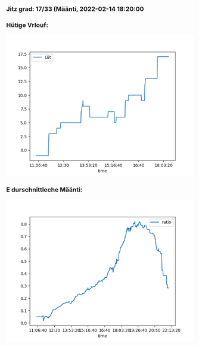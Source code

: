 ### Jitz grad: 17/33 (Määnti, 2022-02-14 18:20:00

### Hütige Vrlouf:
![Graph](Today.png)

### E durschnittleche Määnti:
![Graph](Määnti.png)